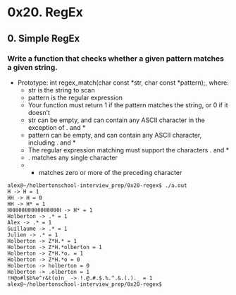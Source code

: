 # 0x20. RegEx
## 0. Simple RegEx
### Write a function that checks whether a given pattern matches a given string.
- Prototype: int regex_match(char const *str, char const *pattern);, where:
    - str is the string to scan
    - pattern is the regular expression
    - Your function must return 1 if the pattern matches the string, or 0 if it doesn’t
    - str can be empty, and can contain any ASCII character in the exception of . and *
    - pattern can be empty, and can contain any ASCII character, including . and *
    - The regular expression matching must support the characters . and *
    - . matches any single character
    - * matches zero or more of the preceding character
```
alex@~/holbertonschool-interview_prep/0x20-regex$ ./a.out
H -> H = 1
HH -> H = 0
HH -> H* = 1
HHHHHHHHHHHHHHHHH -> H* = 1
Holberton -> .* = 1
Alex -> .* = 1
Guillaume -> .* = 1
Julien -> .* = 1
Holberton -> Z*H.* = 1
Holberton -> Z*H.*olberton = 1
Holberton -> Z*H.*o. = 1
Holberton -> Z*H.*o = 0
Holberton -> holberton = 0
Holberton -> .olberton = 1
!H@o#l$b%e^r&t(o)n_ -> !.@.#.$.%.^.&.(.)._ = 1
alex@~/holbertonschool-interview_prep/0x20-regex$
```